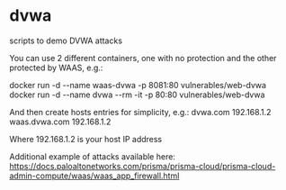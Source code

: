 # dvwa
scripts to demo DVWA attacks

You can use 2 different containers, one with no protection and the other protected by WAAS, e.g.:

docker run -d --name waas-dvwa -p 8081:80 vulnerables/web-dvwa <br>
docker run -d --name dvwa --rm -it -p 80:80 vulnerables/web-dvwa <br>

And then create hosts entries for simplicity, e.g.:
dvwa.com	192.168.1.2<br>
waas.dvwa.com	192.168.1.2<br>

Where 192.168.1.2 is your host IP address

Additional example of attacks available here:
https://docs.paloaltonetworks.com/prisma/prisma-cloud/prisma-cloud-admin-compute/waas/waas_app_firewall.html
